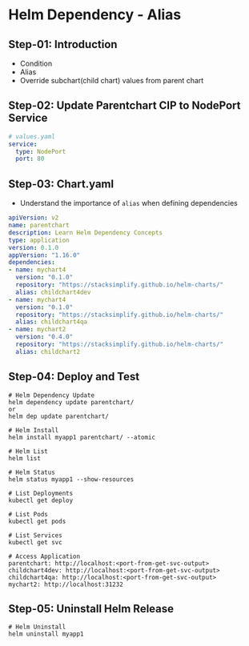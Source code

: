 # Helm Dependency - Alias

## Step-01: Introduction
- Condition
- Alias
- Override subchart(child chart) values from parent chart

## Step-02: Update Parentchart CIP to NodePort Service
```yaml
# values.yaml
service:
  type: NodePort
  port: 80
```

## Step-03: Chart.yaml
- Understand the importance of `alias` when defining dependencies
```yaml
apiVersion: v2
name: parentchart
description: Learn Helm Dependency Concepts
type: application
version: 0.1.0
appVersion: "1.16.0"
dependencies:
- name: mychart4
  version: "0.1.0"
  repository: "https://stacksimplify.github.io/helm-charts/"
  alias: childchart4dev
- name: mychart4
  version: "0.1.0"
  repository: "https://stacksimplify.github.io/helm-charts/"
  alias: childchart4qa  
- name: mychart2
  version: "0.4.0"
  repository: "https://stacksimplify.github.io/helm-charts/"
  alias: childchart2
```

## Step-04: Deploy and Test
```t
# Helm Dependency Update
helm dependency update parentchart/
or
helm dep update parentchart/

# Helm Install
helm install myapp1 parentchart/ --atomic

# Helm List
helm list

# Helm Status
helm status myapp1 --show-resources

# List Deployments
kubectl get deploy

# List Pods
kubectl get pods

# List Services
kubectl get svc

# Access Application
parentchart: http://localhost:<port-from-get-svc-output>
childchart4dev: http://localhost:<port-from-get-svc-output>
childchart4qa: http://localhost:<port-from-get-svc-output>
mychart2: http://localhost:31232
```

## Step-05: Uninstall Helm Release
```t
# Helm Uninstall
helm uninstall myapp1
```